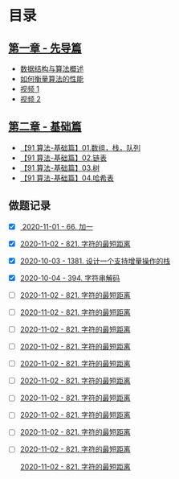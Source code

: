# 目录

## [第一章 - 先导篇](https://github.com/leetcode-pp/91alg-2/blob/master/introduction.md)

- [数据结构与算法概述](https://github.com/leetcode-pp/91alg-2/blob/master/algo.md)
- [如何衡量算法的性能](https://github.com/leetcode-pp/91alg-2/blob/master/bigO.md)
- [视频 1](https://www.bilibili.com/video/BV17t4y1i71G)
- [视频 2](https://www.bilibili.com/video/BV1pa4y1s7g2)

## [第二章 - 基础篇](https://github.com/leetcode-pp/91alg-2/blob/master/lecture/basic.md)

- [【91 算法-基础篇】01.数组，栈，队列](https://github.com/leetcode-pp/91alg-2/blob/master/lecture/basic-01.md)
- [【91 算法-基础篇】02.链表](https://github.com/leetcode-pp/91alg-2/blob/master/lecture/basic-02.md)
- [【91 算法-基础篇】03.树](https://github.com/leetcode-pp/91alg-2/blob/master/lecture/basic-03.md)
- [【91 算法-基础篇】04.哈希表](https://github.com/leetcode-pp/91alg-2/blob/master/lecture/basic-04.md)

## 做题记录

- [x] [ 2020-11-01 - 66. 加一](./1.md)

- [x] [2020-11-02 - 821. 字符的最短距离](./2.md)

- [x] [2020-10-03 - 1381. 设计一个支持增量操作的栈](./3.md)

- [x] [2020-10-04 - 394. 字符串解码](./4.md)

- [ ] [2020-11-02 - 821. 字符的最短距离](./5.md)

- [ ] [2020-11-02 - 821. 字符的最短距离](./2.md)

- [ ] [2020-11-02 - 821. 字符的最短距离](./2.md)

- [ ] [2020-11-02 - 821. 字符的最短距离](./2.md)

- [ ] [2020-11-02 - 821. 字符的最短距离](./2.md)

- [ ] [2020-11-02 - 821. 字符的最短距离](./2.md)

- [ ] [2020-11-02 - 821. 字符的最短距离](./2.md)

- [ ] [2020-11-02 - 821. 字符的最短距离](./2.md)

- [ ] [2020-11-02 - 821. 字符的最短距离](./2.md)

- [ ] [2020-11-02 - 821. 字符的最短距离](./2.md)

  [2020-11-02 - 821. 字符的最短距离](./2.md)
